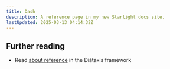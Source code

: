 ```yaml
---
title: Dash
description: A reference page in my new Starlight docs site.
lastUpdated: 2025-03-13 04:14:32Z
---
```


## Further reading

- Read [about reference](https://diataxis.fr/reference/) in the Diátaxis framework

